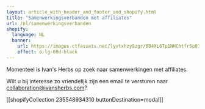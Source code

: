 ```yaml
---
layout: article_with_header_and_footer_and_shopify.html
title: "Samenwerkingsverbanden met affiliates"
url: /nl/samenwerkingsverbanden
shopify:
  language: NL
  banner:
    url: https://images.ctfassets.net/lyvtxhzy9zgr/6D4XL6Tp1NHChtfrSu0IfV/8292e1d2ef8b74ef5deefbcbfe26faf0/uitzicht-wilgenroosje.png?fm=jpg&q=50
    effect: o-lg-60d-black
---
```

Momenteel is Ivan's Herbs op zoek naar samenwerkingen met affiliates.

Wilt u bij interesse zo vriendelijk zijn een email te versturen naar collaboration@ivansherbs.com?

[[shopifyCollection 235548934310 buttonDestination=modal]]
